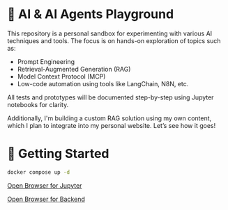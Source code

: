 # 🤖 AI & AI Agents Playground

This repository is a personal sandbox for experimenting with various AI techniques and tools. The focus is on hands-on exploration of topics such as:

- Prompt Engineering
- Retrieval-Augmented Generation (RAG)
- Model Context Protocol (MCP)
- Low-code automation using tools like LangChain, N8N, etc.

All tests and prototypes will be documented step-by-step using Jupyter notebooks for clarity.

Additionally, I'm building a custom RAG solution using my own content, which I plan to integrate into my personal website. Let’s see how it goes!

# 🚀 Getting Started

```bash
docker compose up -d
```

[Open Browser for Jupyter](http://localhost:8888)

[Open Browser for Backend](http://localhost:8000)
